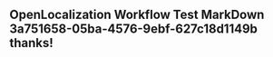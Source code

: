 <properties
ms.topic="hero-topic"
ms.test1="hero-topic"
ms.test2="test"/>


## OpenLocalization Workflow Test MarkDown 3a751658-05ba-4576-9ebf-627c18d1149b thanks!



<!--HONumber=Aug16_HO1-->


